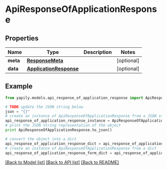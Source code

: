# ApiResponseOfApplicationResponse


## Properties
Name | Type | Description | Notes
------------ | ------------- | ------------- | -------------
**meta** | [**ResponseMeta**](ResponseMeta.md) |  | [optional] 
**data** | [**ApplicationResponse**](ApplicationResponse.md) |  | [optional] 

## Example

```python
from yapily.models.api_response_of_application_response import ApiResponseOfApplicationResponse

# TODO update the JSON string below
json = "{}"
# create an instance of ApiResponseOfApplicationResponse from a JSON string
api_response_of_application_response_instance = ApiResponseOfApplicationResponse.from_json(json)
# print the JSON string representation of the object
print ApiResponseOfApplicationResponse.to_json()

# convert the object into a dict
api_response_of_application_response_dict = api_response_of_application_response_instance.to_dict()
# create an instance of ApiResponseOfApplicationResponse from a dict
api_response_of_application_response_form_dict = api_response_of_application_response.from_dict(api_response_of_application_response_dict)
```
[[Back to Model list]](../README.md#documentation-for-models) [[Back to API list]](../README.md#documentation-for-api-endpoints) [[Back to README]](../README.md)


